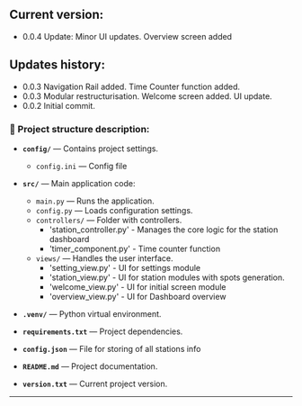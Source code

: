 
## Current version: 

- 0.0.4 Update: Minor UI updates. Overview screen added

## Updates history: 

- 0.0.3 Navigation Rail added. Time Counter function added.
- 0.0.3 Modular restructurisation. Welcome screen added. UI update.
- 0.0.2 Initial commit.



### 📌 Project structure description:

- **`config/`** — Contains project settings.
     - `config.ini` — Config file
- **`src/`** — Main application code:
  - `main.py` — Runs the application. 
  - `config.py` — Loads configuration settings.
  - `controllers/` — Folder with controllers.
     - 'station_controller.py' - Manages the core logic for the station dashboard
     - 'timer_component.py' - Time counter function
  - `views/` — Handles the user interface.
     - 'setting_view.py' - UI for settings module
     - 'station_view.py' - UI for station modules with spots generation. 
     - 'welcome_view.py' - UI for initial screen module
     - 'overview_view.py' - UI for Dashboard overview
    
- **`.venv/`** — Python virtual environment.
- **`requirements.txt`** — Project dependencies.
- **`config.json`**  — File for storing of all stations info
- **`README.md`** — Project documentation.
- **`version.txt`** — Current project version.

---


